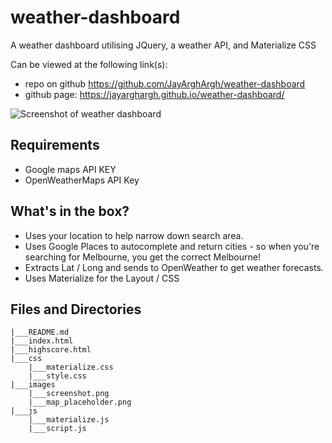 # weather-dashboard
A weather dashboard utilising JQuery, a weather API, and Materialize CSS

Can be viewed at the following link(s):
- repo on github https://github.com/JayArghArgh/weather-dashboard
- github page: https://jayarghargh.github.io/weather-dashboard/

![Screenshot of weather dashboard](screenshot.png)

## Requirements
- Google maps API KEY
- OpenWeatherMaps API Key

## What's in the box?
- Uses your location to help narrow down search area.
- Uses Google Places to autocomplete and return cities - so when you're searching for Melbourne, you get the correct Melbourne!
- Extracts Lat / Long and sends to OpenWeather to get weather forecasts.
- Uses Materialize for the Layout / CSS

## Files and Directories

```
|___README.md
|___index.html
|___highscore.html
|___css
    |___materialize.css
    |___style.css
|___images
    |___screenshot.png
    |___map_placeholder.png
|___js
    |___materialize.js
    |___script.js
```
